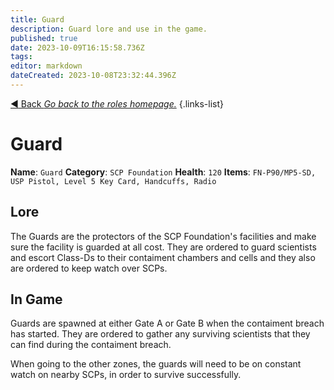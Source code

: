 ```yaml
---
title: Guard
description: Guard lore and use in the game.
published: true
date: 2023-10-09T16:15:58.736Z
tags: 
editor: markdown
dateCreated: 2023-10-08T23:32:44.396Z
---
```


[:arrow_backward: Back *Go back to the roles homepage.*](/en/game/jobs)
{.links-list}
# Guard
**Name**: `Guard`
**Category**: `SCP Foundation`
**Health**: `120`
**Items**: `FN-P90/MP5-SD, USP Pistol, Level 5 Key Card, Handcuffs, Radio`
## Lore 
The Guards are the protectors of the SCP Foundation's facilities and make sure the facility is guarded at all cost. They are ordered to guard scientists and escort Class-Ds to their contaiment chambers and cells and they also are ordered to keep watch over SCPs.
## In Game
Guards are spawned at either Gate A or Gate B when the contaiment breach has started. They are ordered to gather any surviving scientists that they can find during the contaiment breach.

When going to the other zones, the guards will need to be on constant watch on nearby SCPs, in order to survive successfully.